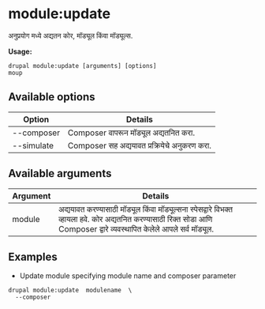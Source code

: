 # module:update
अनुप्रयोग मध्ये अद्यतन कोर, मॉड्यूल किंवा मॉड्यूल्स.

**Usage:**
```
drupal module:update [arguments] [options]
moup
```

## Available options
Option | Details
-------|-------------
--composer | Composer वापरून मॉड्यूल अद्यतनित करा.
--simulate | Composer सह अद्ययावत प्रक्रियेचे अनुकरण करा.

## Available arguments
Argument | Details
---------|-------------
module | अद्ययावत करण्यासाठी मॉड्यूल किंवा मॉड्यूल्सना स्पेसद्वारे विभक्त व्हायला हवे. कोर अद्यतनित करण्यासाठी रिक्त सोडा आणि Composer द्वारे व्यवस्थापित केलेले आपले सर्व मॉड्यूल.

## Examples
* Update module specifying module name and composer parameter
```
drupal module:update  modulename  \
  --composer
```
